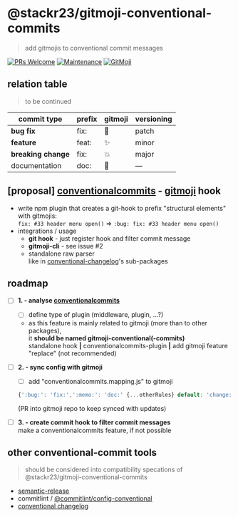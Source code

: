 # @stackr23/gitmoji-conventional-commits 
> add gitmojis to conventional commit messages

[![PRs Welcome][pr-welcome]](http://makeapullrequest.com)
[![Maintenance][maintenance-img]][maintenance-url]
[![GitMoji][gitmoji-img]][gitmoji-url]

<!-- badge urls - colors: #44CC11, #FFDD67, #FF5A79 -->

[gitmoji-img]: https://img.shields.io/badge/gitmoji-%20😻-FF5A79.svg?style=flat-square  
[gitmoji-img2]: https://img.shields.io/badge/%20🐛%20✨%20💥-gitmoji-FF5A79.svg?style=flat-square  
[gitmoji-url]: https://gitmoji.carloscuesta.me  
[maintenance-img]: https://img.shields.io/badge/Maintained%3F-yes-green.svg
[maintenance-url]: https://GitHub.com/stackR23/react23/graphs/commit-activity
[pr-welcome]: https://img.shields.io/badge/PRs-welcome-brightgreen.svg?style=flat-square
<!-- /badge urls -->

## relation table  
> to be continued

| commit type          | prefix | gitmoji    | versioning |
|--------------------- |--------|------------|------------|
| __bug fix__          | fix:   | :bug:      | patch      |
| __feature__          | feat:  | :sparkles: | minor      |
| __breaking change__  | fix:   | :boom:     | major      |
| documentation        | doc:   | :memo:     | —          |


## [proposal] [conventionalcommits](https://www.conventionalcommits.org/) - [gitmoji](https://gitmoji.carloscuesta.me/) hook  
* write npm plugin that creates a git-hook to prefix "structural elements" with gitmojis:  
  `fix: #33 header menu open()` => `:bug: fix: #33 header menu open()`
* integrations / usage
  * __git hook__ - just register hook and filter commit message  
  * __gitmoji-cli__ - see issue #2  
  * standalone raw parser  
    like in [conventional-changelog](https://github.com/conventional-changelog/conventional-changelog)'s sub-packages

## roadmap
* [ ] __1. - analyse [conventionalcommits](https://www.conventionalcommits.org/)__  
  * [ ] define type of plugin (middleware, plugin, ...?)  
  * as this feature is mainly related to gitmoji (more than to other packages),  
  it __should be named gitmoji-conventional(-commits)__  
  standalone hook __|__ conventionalcommits-plugin __|__ add gitmoji feature "replace" (not recommended)
* [ ] __2. - sync config with gitmoji__  
  * [ ] add "conventionalcommits.mapping.js" to gitmoji  
  ```javascript
  {':bug:': 'fix:',':memo:': 'doc:' {...otherRules} default: 'change:'}
  ```  
  (PR into gitmoji repo to keep synced with updates)  

* [ ] __3. - create commit hook to filter commit messages__  
  make a conventionalcommits feature, if not possible  

## other conventional-commit tools
> should be considered into compatibility specations of @stackr23/gitmoji-conventional-commits

* [semantic-release](https://github.com/semantic-release/semantic-release)  
* commitlint / [@commitlint/config-conventional](https://www.npmjs.com/package/@commitlint/config-conventional)  
* [conventional changelog](https://github.com/conventional-changelog/conventional-changelog)  
